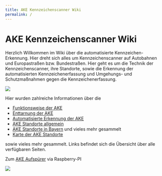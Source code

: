 ```yaml
---
title: AKE Kennzeichenscanner Wiki
permalink: /
---
```


#  AKE Kennzeichenscanner Wiki
Herzlich Willkommen im Wiki über die automatisierte Kennzeichen-Erkennung. Hier dreht sich alles um Kennzeichenscanner auf Autobahnen und Europastraßen bzw. Bundestraßen. Hier geht es um die Technik der Kennzeichenscanner, ihre Standorte, sowie die Erkennung der automatisierten Kennzeichenerfassung und Umgehungs- und Schutzmaßnahmen gegen die Kennzeichenerfassung.

![](https://raw.githubusercontent.com/Scan-Rec/Scan-Rec/master/Ressourcen/Scan-Reg%20Logo.png) 

Hier wurden zahlreiche Informationen über die 
* [Funktionsweise der AKE](https://scan-rec.github.io/Funktionsweise-der-KFZ-Kennzeichen-Scanner)
* [Enttarnung der AKE](https://scan-rec.github.io/AKE-Erkennung-Enttarnung-ohne-Spezialhardware)
* [Automatisierte Erkennung der AKE](https://scan-rec.github.io/Automatisierte-Erkennung-von-AKE-Anlagen)
* [AKE Standorte allgemein](https://scan-rec.github.io/AKE-Standorte)
* [AKE Standorte in Bayern](https://scan-rec.github.io/AKE-Standorte-Bayern) und vieles mehr gesammelt
* [Karte der AKE Standorte](https://umap.openstreetmap.fr/en/map/ake-deutschland_234435)

sowie vieles mehr gesammelt. Links befindet sich die Übersicht über alle verfügbaren Seiten.

Zum [AKE Aufspürer](https://github.com/Scan-Rec/Scan-Rec) via Raspberry-PI

![](https://raw.githubusercontent.com/Scan-Rec/Scan-Rec/master/Ressourcen/DieAnlage.jpg)
